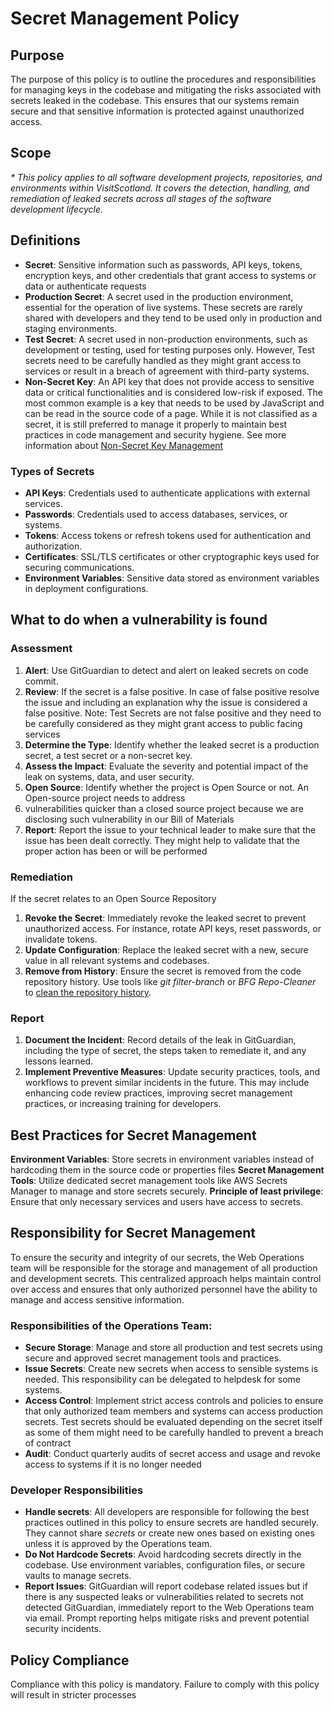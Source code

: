 Secret Management Policy
========================

## Purpose

The purpose of this policy is to outline the procedures and responsibilities for managing keys in the codebase and 
mitigating the risks associated with secrets leaked in the codebase. This ensures that our systems remain secure and 
that sensitive information is protected against unauthorized access.

##  Scope

_* This policy applies to all software development projects, repositories, and environments within VisitScotland. It 
covers the detection, handling, and remediation of leaked secrets across all stages of the software development 
lifecycle._

## Definitions

- **Secret**: Sensitive information such as passwords, API keys, tokens, encryption keys, and other credentials that 
  grant access to systems or data or authenticate requests
- **Production Secret**: A secret used in the production environment, essential for the operation of live systems. These
  secrets are rarely shared with developers and they tend to be used only in production and staging environments.
- **Test Secret**: A secret used in non-production environments, such as development or testing, used for testing 
  purposes only. However, Test secrets need to be carefully handled as they might grant access to services or result in
  a breach of agreement with third-party systems. 
- **Non-Secret Key**: An API key that does not provide access to sensitive data or critical functionalities and is 
  considered low-risk if exposed. The most common example is a key that needs to be used by JavaScript and can be read 
  in the source code of a page. While it is not classified as a secret, it is still preferred to manage it properly to 
  maintain best practices in code management and security hygiene. See more information about 
  [Non-Secret Key Management](key-management.md)

### Types of Secrets

- **API Keys**: Credentials used to authenticate applications with external services.
- **Passwords**: Credentials used to access databases, services, or systems.
- **Tokens**: Access tokens or refresh tokens used for authentication and authorization.
- **Certificates**: SSL/TLS certificates or other cryptographic keys used for securing communications.
- **Environment Variables**: Sensitive data stored as environment variables in deployment configurations.


## What to do when a vulnerability is found

### Assessment

1. **Alert**: Use GitGuardian to detect and alert on leaked secrets on code commit.  
2. **Review**: If the secret is a false positive. In case of false positive resolve the issue and including an 
   explanation why the issue is considered a false positive. Note: Test Secrets are not false positive and they need to
   be carefully considered as they might grant access to public facing services
3. **Determine the Type**: Identify whether the leaked secret is a production secret, a test secret or a non-secret key.
4. **Assess the Impact**: Evaluate the severity and potential impact of the leak on systems, data, and user security.
5. **Open Source**: Identify whether the project is Open Source or not. An Open-source project needs to address  
6. vulnerabilities quicker than a closed source project because we are disclosing such vulnerability in our Bill of 
   Materials
6. **Report**: Report the issue to your technical leader to make sure that the issue has been dealt correctly. They 
   might help to validate that the proper action has been or will be performed
   
### Remediation
If the secret relates to an Open Source Repository
1. **Revoke the Secret**: Immediately revoke the leaked secret to prevent unauthorized access. For instance, rotate API 
   keys, reset passwords, or invalidate tokens.
2. **Update Configuration**: Replace the leaked secret with a new, secure value in all relevant systems and codebases.
3. **Remove from History**: Ensure the secret is removed from the code repository history. Use tools like 
 _git filter-branch_ or _BFG Repo-Cleaner_ to [clean the repository history](https://docs.github.com/en/authentication/keeping-your-account-and-data-secure/removing-sensitive-data-from-a-repository).


### Report
1. **Document the Incident**: Record details of the leak in GitGuardian, including the type of secret, the steps taken 
   to remediate it, and any lessons learned. 
2. **Implement Preventive Measures**: Update security practices, tools, and workflows to prevent similar incidents in 
   the future. This may include enhancing code review practices, improving secret management practices, or increasing 
   training for developers.

## Best Practices for Secret Management

   **Environment Variables**: Store secrets in environment variables instead of hardcoding them in the source code or
   properties files
   **Secret Management Tools**: Utilize dedicated secret management tools like AWS Secrets Manager to manage and store 
   secrets securely.
   **Principle of least privilege**: Ensure that only necessary services and users have access to secrets.


## Responsibility for Secret Management

To ensure the security and integrity of our secrets, the Web Operations team will be responsible for the storage and 
management of all production and development secrets. This centralized approach helps maintain control over access and 
ensures that only authorized personnel have the ability to manage and access sensitive information.

### Responsibilities of the Operations Team:

- **Secure Storage**: Manage and store all production and test secrets using secure and approved secret management tools 
  and practices.
- **Issue Secrets**: Create new secrets when access to sensible systems is needed. This responsibility can be delegated
  to helpdesk for some systems.
- **Access Control**: Implement strict access controls and policies to ensure that only authorized team members and 
  systems can access production secrets. Test secrets should be evaluated depending on the secret itself as some of them
  might need to be carefully handled to prevent a breach of contract
- **Audit**: Conduct quarterly audits of secret access and usage and revoke access to systems if it is no longer needed

### Developer Responsibilities

- **Handle secrets**: All developers are responsible for following the best practices outlined in this policy to ensure 
  secrets are handled securely. They cannot share _secrets_ or create new ones based on existing ones unless it is 
  approved by the Operations team.
- **Do Not Hardcode Secrets**: Avoid hardcoding secrets directly in the codebase. Use environment variables, 
  configuration files, or secure vaults to manage secrets.
- **Report Issues**: GitGuardian will report codebase related issues but if there is any suspected leaks or 
  vulnerabilities related to secrets not detected GitGuardian, immediately report to the Web Operations team via 
  email. Prompt reporting helps mitigate risks and prevent potential security incidents. 

## Policy Compliance
Compliance with this policy is mandatory. Failure to comply with this policy will result in stricter processes



